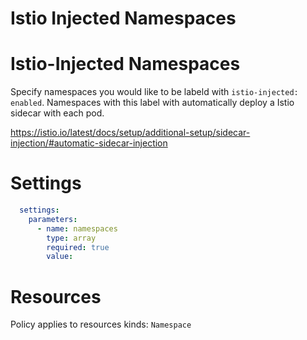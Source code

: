 # Istio Injected Namespaces

# Istio-Injected Namespaces
Specify namespaces you would like to be labeld with `istio-injected: enabled`. Namespaces with this label with automatically deploy a Istio sidecar with each pod. 


https://istio.io/latest/docs/setup/additional-setup/sidecar-injection/#automatic-sidecar-injection


# Settings
```yaml
  settings:
    parameters:
      - name: namespaces
        type: array
        required: true
        value:
```

# Resources
Policy applies to resources kinds:
`Namespace`
